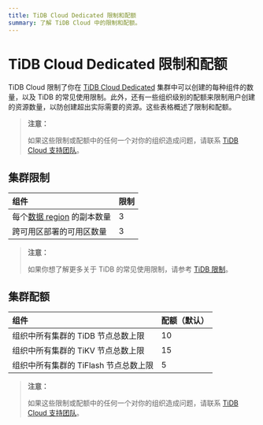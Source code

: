 ```yaml
---
title: TiDB Cloud Dedicated 限制和配额
summary: 了解 TiDB Cloud 中的限制和配额。
---
```


# TiDB Cloud Dedicated 限制和配额

TiDB Cloud 限制了你在 [TiDB Cloud Dedicated](/tidb-cloud/select-cluster-tier.md#tidb-cloud-dedicated) 集群中可以创建的每种组件的数量，以及 TiDB 的常见使用限制。此外，还有一些组织级别的配额来限制用户创建的资源数量，以防创建超出实际需要的资源。这些表格概述了限制和配额。

> **注意：**
>
> 如果这些限制或配额中的任何一个对你的组织造成问题，请联系 [TiDB Cloud 支持团队](/tidb-cloud/tidb-cloud-support.md)。

## 集群限制

| 组件 | 限制 |
|:-|:-|
| 每个[数据 region](/tidb-cloud/tidb-cloud-glossary.md#region) 的副本数量 | 3 |
| 跨可用区部署的可用区数量 | 3 |

> **注意：**
>
> 如果你想了解更多关于 TiDB 的常见使用限制，请参考 [TiDB 限制](https://docs.pingcap.com/tidb/stable/tidb-limitations)。

## 集群配额

| 组件 | 配额（默认） |
|:-|:-|
| 组织中所有集群的 TiDB 节点总数上限 | 10 |
| 组织中所有集群的 TiKV 节点总数上限 | 15 |
| 组织中所有集群的 TiFlash 节点总数上限 | 5 |

> **注意：**
>
> 如果这些限制或配额中的任何一个对你的组织造成问题，请联系 [TiDB Cloud 支持团队](/tidb-cloud/tidb-cloud-support.md)。
